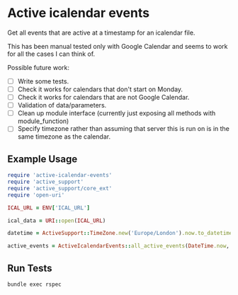 # Active icalendar events

Get all events that are active at a timestamp for an icalendar file.

This has been manual tested only with Google Calendar and seems to work for all the cases I can think of.

Possible future work:
- [ ] Write some tests.
- [ ] Check it works for calendars that don't start on Monday.
- [ ] Check it works for calendars that are not Google Calendar.
- [ ] Validation of data/parameters.
- [ ] Clean up module interface (currently just exposing all methods with module_function)
- [ ] Specify timezone rather than assuming that server this is run on is in the same timezone as the calendar.

## Example Usage

```ruby
require 'active-icalendar-events'
require 'active_support'
require 'active_support/core_ext'
require 'open-uri'

ICAL_URL = ENV['ICAL_URL']

ical_data = URI::open(ICAL_URL)

datetime = ActiveSupport::TimeZone.new('Europe/London').now.to_datetime

active_events = ActiveIcalendarEvents::all_active_events(DateTime.now, Icalendar::Calendar.parse(ical_data))
```

## Run Tests

```bash
bundle exec rspec
```
